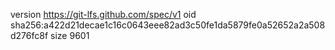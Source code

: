 version https://git-lfs.github.com/spec/v1
oid sha256:a422d21decae1c16c0643eee82ad3c50fe1da5879fe0a52652a2a508d276fc8f
size 9601
